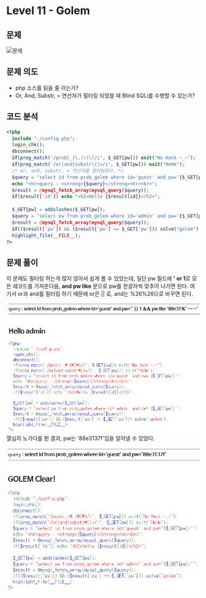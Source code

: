 # Level 11 - Golem

## 문제

![문제](/screenshot/L11_Golem_prob.PNG)

## 문제 의도

- php 소스를 읽을 줄 아는가?
- Or, And, Substr, = 연산자가 필터링 되었을 때 Blind SQLi를 수행할 수 있는가?

## 코드 분석

```php
<?php
  include "./config.php";
  login_chk();
  dbconnect();
  if(preg_match('/prob|_|\.|\(\)/i', $_GET[pw])) exit("No Hack ~_~");
  if(preg_match('/or|and|substr\(|=/i', $_GET[pw])) exit("HeHe");
  /* or, and, substr, = 연산자를 필터링한다. */
  $query = "select id from prob_golem where id='guest' and pw='{$_GET[pw]}'";
  echo "<hr>query : <strong>{$query}</strong><hr><br>";
  $result = @mysql_fetch_array(mysql_query($query));
  if($result['id']) echo "<h2>Hello {$result[id]}</h2>";

  $_GET[pw] = addslashes($_GET[pw]);
  $query = "select pw from prob_golem where id='admin' and pw='{$_GET[pw]}'";
  $result = @mysql_fetch_array(mysql_query($query));
  if(($result['pw']) && ($result['pw'] == $_GET['pw'])) solve("golem");
  highlight_file(__FILE__);
?>
```

## 문제 풀이

이 문제도 필터링 하는게 많지 않아서 쉽게 풀 수 있었는데, 일단 pw 필드에 **' or 1**로 모든 레코드를 가져온다음, **and pw like** 문으로 pw를 한글자씩 맞추어 나가면 된다. 여기서 or과 and를 필터링 하기 때문에 or은 || 로, and는 %26%26으로 바꾸면 된다.

![proc](screenshot/L11_Golem_proc.PNG)
열심히 노가다를 뛴 결과, pw는 '88e3137f'임을 알아낼 수 있었다.

![solve](screenshot/L11_Golem_clear.PNG)